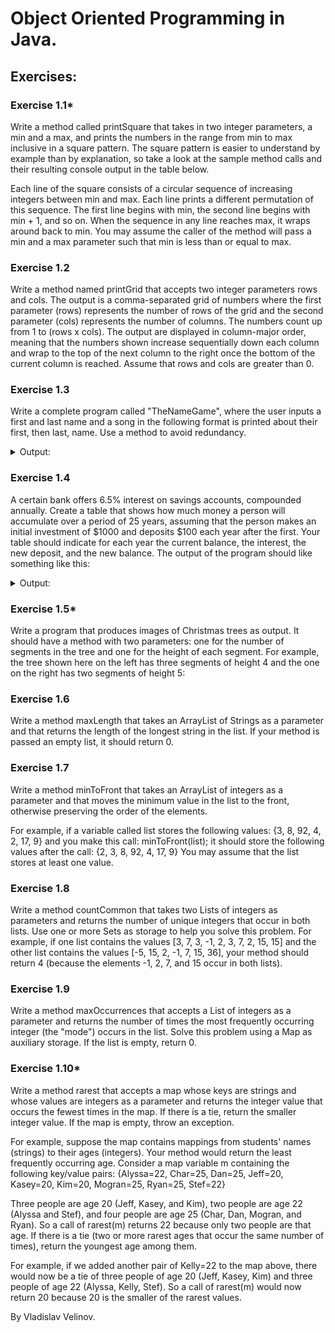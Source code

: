 # Object Oriented Programming in Java.

## Exercises:

### Exercise 1.1*
Write a method called printSquare that takes in two integer parameters, a min and a max, and prints the numbers in the 
range from min to max inclusive in a square pattern. The square pattern is easier to understand by example than by 
explanation, so take a look at the sample method calls and their resulting console output in the table below.

Each line of the square consists of a circular sequence of increasing integers between min and max. 
Each line prints a different permutation of this sequence. 
The first line begins with min, the second line begins with min + 1, and so on.
When the sequence in any line reaches max, it wraps around back to min.
You may assume the caller of the method will pass a min and a max parameter such that min is less than or equal to max.

### Exercise 1.2
Write a method named printGrid that accepts two integer parameters rows and cols. 
The output is a comma-separated grid of numbers where the first parameter (rows) represents the number of rows of the 
grid and the second parameter (cols) represents the number of columns. The numbers count up from 1 to (rows x cols). 
The output are displayed in column-major order, meaning that the numbers shown increase sequentially down each column 
and wrap to the top of the next column to the right once the bottom of the current column is reached. 
Assume that rows and cols are greater than 0.

### Exercise 1.3
Write a complete program called "TheNameGame", where the user inputs a first and last name and a song in the following
format is printed about their first, then last, name. Use a method to avoid redundancy.

<details>
<summary>Output:</summary>

````````
What is your name? Fifty Cent
Fifty Fifty, bo-Bifty
Banana-fana fo-Fifty
Fee-fi-mo-Mifty
FIFTY!

Cent Cent, bo-Bent
Banana-fana fo-Fent
Fee-fi-mo-Ment
CENT!
````````
</details>

### Exercise 1.4
A certain bank offers 6.5% interest on savings accounts, compounded annually. Create a table that shows how much money 
a person will accumulate over a period of 25 years, assuming that the person makes an initial investment of $1000 and 
deposits $100 each year after the first. Your table should indicate for each year the current balance, the interest, 
the new deposit, and the new balance. The output of the program should like something like this:

<details>
<summary>Output:</summary>

````````
Year Current Balance Interest New Deposit New Balance
 1       1000,00       65,00       0,00     1065,00 
 2       1065,00       69,23     100,00     1234,23 
 3       1234,23       80,22     100,00     1414,45 
 ... 
25       9542,88      620,29     100,00    10263,16
````````
</details>

### Exercise 1.5*
Write a program that produces images of Christmas trees as output. It should have a method with two parameters: one
for the number of segments in the tree and one for the height of each segment. For example, the tree shown here on
the left has three segments of height 4 and the one on the right has two segments of height 5:

### Exercise 1.6
Write a method maxLength that takes an ArrayList of Strings as a parameter and that returns the length of the longest
string in the list. If your method is passed an empty list, it should return 0.

### Exercise 1.7
Write a method minToFront that takes an ArrayList of integers as a parameter and that moves the minimum value in the
list to the front, otherwise preserving the order of the elements. 

For example, if a variable called list stores the following values: {3, 8, 92, 4, 2, 17, 9} and you make this call: 
minToFront(list); it should store the following values after the call: {2, 3, 8, 92, 4, 17, 9} You may assume that the 
list stores at least one value.

### Exercise 1.8
Write a method countCommon that takes two Lists of integers as parameters and returns the number of unique integers that
occur in both lists. Use one or more Sets as storage to help you solve this problem.
For example, if one list contains the values [3, 7, 3, -1, 2, 3, 7, 2, 15, 15] and the other list contains the values
[-5, 15, 2, -1, 7, 15, 36], your method should return 4 (because the elements -1, 2, 7, and 15 occur in both lists).

### Exercise 1.9
Write a method maxOccurrences that accepts a List of integers as a parameter and returns the number of times the most
frequently occurring integer (the "mode") occurs in the list. Solve this problem using a Map as auxiliary storage.
If the list is empty, return 0.

### Exercise 1.10*
Write a method rarest that accepts a map whose keys are strings and whose values are integers as a parameter and returns
the integer value that occurs the fewest times in the map. If there is a tie, return the smaller integer value. If the
map is empty, throw an exception.

For example, suppose the map contains mappings from students' names (strings) to their ages (integers). Your method
would return the least frequently occurring age. Consider a map variable m containing the following key/value pairs:
{Alyssa=22, Char=25, Dan=25, Jeff=20, Kasey=20, Kim=20, Mogran=25, Ryan=25, Stef=22}

Three people are age 20 (Jeff, Kasey, and Kim), two people are age 22 (Alyssa and Stef), and four people are age 25
(Char, Dan, Mogran, and Ryan). So a call of rarest(m) returns 22 because only two people are that age.
If there is a tie (two or more rarest ages that occur the same number of times), return the youngest age among them.

For example, if we added another pair of Kelly=22 to the map above, there would now be a tie of three people of age 20
(Jeff, Kasey, Kim) and three people of age 22 (Alyssa, Kelly, Stef). So a call of rarest(m) would now return 20 because
20 is the smaller of the rarest values.

By Vladislav Velinov.